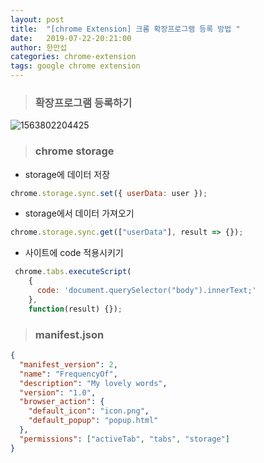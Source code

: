 ```yaml
---
layout: post
title:  "[chrome Extension] 크롬 확장프로그램 등록 방법 "
date:   2019-07-22-20:21:00
author: 한만섭
categories: chrome-extension
tags: google chrome extension
---
```






> ### 확장프로그램 등록하기 

![1563802204425](../../../../assets/image/1563802204425.png)





> ### chrome storage

* storage에 데이터 저장 

```js
chrome.storage.sync.set({ userData: user });
```

* storage에서 데이터 가져오기 

```js
chrome.storage.sync.get(["userData"], result => {});
```



* 사이트에 code 적용시키기 

```js
 chrome.tabs.executeScript(
    {
      code: 'document.querySelector("body").innerText;'
    },
    function(result) {});
```



> ### manifest.json

```json
{
  "manifest_version": 2,
  "name": "FrequencyOf",
  "description": "My lovely words",
  "version": "1.0",
  "browser_action": {
    "default_icon": "icon.png",
    "default_popup": "popup.html"
  },
  "permissions": ["activeTab", "tabs", "storage"]
}

```

